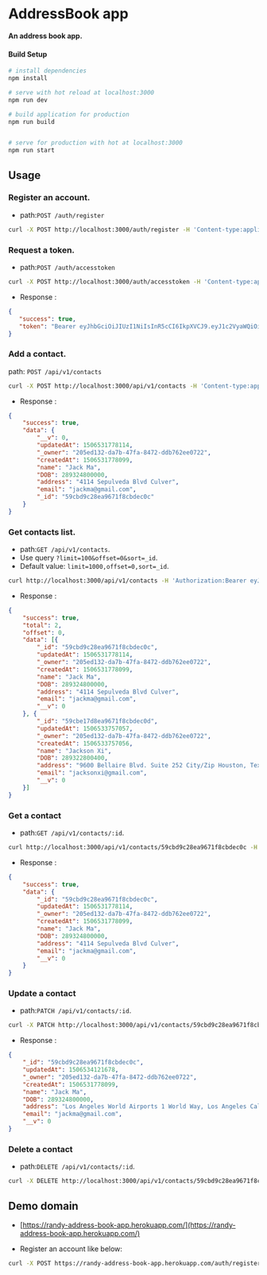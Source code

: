 
# AddressBook app

**An address book app.**
 

#### Build Setup

``` bash
# install dependencies
npm install

# serve with hot reload at localhost:3000
npm run dev

# build application for production
npm run build


# serve for production with hot at localhost:3000
npm run start
```

## Usage

### Register an account.
- path:`POST /auth/register`

```bash
curl -X POST http://localhost:3000/auth/register -H 'Content-type:application/json' -d '{"username":"test01","password":"123456"}'
```

### Request a token.
- path:`POST /auth/accesstoken`

```bash
curl -X POST http://localhost:3000/auth/accesstoken -H 'Content-type:application/json' -d '{"username":"test01","password":"123456"}'
```
- Response :

```json
{
   "success": true,
   "token": "Bearer eyJhbGciOiJIUzI1NiIsInR5cCI6IkpXVCJ9.eyJ1c2VyaWQiOiIyMDVlZDEzMi1kYTdiLTQ3ZmEtODQ3Mi1kZGI3NjJlZTA3MjIiLCJpYXQiOjE1MDY1MzExMDgsImV4cCI6MTUwNzEzNTkwOH0.z7e0tyP_BtMErP9uDhRc7ihM-z2Jc5kRbrdY8_qYVJg"
}
```
### Add a contact. 
path: `POST /api/v1/contacts` 

```bash
curl -X POST http://localhost:3000/api/v1/contacts -H 'Content-type:application/json' -H 'Authorization:Bearer eyJhbGciOiJIUzI1NiIsInR5cCI6IkpXVCJ9.eyJ1c2VyaWQiOiIyMDVlZDEzMi1kYTdiLTQ3ZmEtODQ3Mi1kZGI3NjJlZTA3MjIiLCJpYXQiOjE1MDY1MzExMDgsImV4cCI6MTUwNzEzNTkwOH0.z7e0tyP_BtMErP9uDhRc7ihM-z2Jc5kRbrdY8_qYVJg' -d '{"name":"Jack Ma","DOB":289324800000,"address":"4114 Sepulveda Blvd Culver","email":"jackma@gmail.com"}'
```
- Response :

```json
{
    "success": true,
    "data": {
        "__v": 0,
        "updatedAt": 1506531778114,
        "_owner": "205ed132-da7b-47fa-8472-ddb762ee0722",
        "createdAt": 1506531778099,
        "name": "Jack Ma",
        "DOB": 289324800000,
        "address": "4114 Sepulveda Blvd Culver",
        "email": "jackma@gmail.com",
        "_id": "59cbd9c28ea9671f8cbdec0c"
    }
}
```
### Get contacts list.
- path:`GET /api/v1/contacts`.
- Use query `?limit=100&offset=0&sort=_id`.
- Default value: `limit=1000,offset=0,sort=_id`.

```bash
curl http://localhost:3000/api/v1/contacts -H 'Authorization:Bearer eyJhbGciOiJIUzI1NiIsInR5cCI6IkpXVCJ9.eyJ1c2VyaWQiOiIyMDVlZDEzMi1kYTdiLTQ3ZmEtODQ3Mi1kZGI3NjJlZTA3MjIiLCJpYXQiOjE1MDY1MzExMDgsImV4cCI6MTUwNzEzNTkwOH0.z7e0tyP_BtMErP9uDhRc7ihM-z2Jc5kRbrdY8_qYVJg'
```
- Response :

```json
{
    "success": true,
    "total": 2,
    "offset": 0,
    "data": [{
        "_id": "59cbd9c28ea9671f8cbdec0c",
        "updatedAt": 1506531778114,
        "_owner": "205ed132-da7b-47fa-8472-ddb762ee0722",
        "createdAt": 1506531778099,
        "name": "Jack Ma",
        "DOB": 289324800000,
        "address": "4114 Sepulveda Blvd Culver",
        "email": "jackma@gmail.com",
        "__v": 0
    }, {
        "_id": "59cbe17d8ea9671f8cbdec0d",
        "updatedAt": 1506533757057,
        "_owner": "205ed132-da7b-47fa-8472-ddb762ee0722",
        "createdAt": 1506533757056,
        "name": "Jackson Xi",
        "DOB": 289322800400,
        "address": "9600 Bellaire Blvd. Suite 252 City/Zip Houston, Texas 77036",
        "email": "jacksonxi@gmail.com",
        "__v": 0
    }]
}

```

### Get a contact
- path:`GET /api/v1/contacts/:id`.

```bash
curl http://localhost:3000/api/v1/contacts/59cbd9c28ea9671f8cbdec0c -H 'Authorization:Bearer eyJhbGciOiJIUzI1NiIsInR5cCI6IkpXVCJ9.eyJ1c2VyaWQiOiIyMDVlZDEzMi1kYTdiLTQ3ZmEtODQ3Mi1kZGI3NjJlZTA3MjIiLCJpYXQiOjE1MDY1MzExMDgsImV4cCI6MTUwNzEzNTkwOH0.z7e0tyP_BtMErP9uDhRc7ihM-z2Jc5kRbrdY8_qYVJg'
```

- Response :

```json
{
    "success": true,
    "data": {
        "_id": "59cbd9c28ea9671f8cbdec0c",
        "updatedAt": 1506531778114,
        "_owner": "205ed132-da7b-47fa-8472-ddb762ee0722",
        "createdAt": 1506531778099,
        "name": "Jack Ma",
        "DOB": 289324800000,
        "address": "4114 Sepulveda Blvd Culver",
        "email": "jackma@gmail.com",
        "__v": 0
    }
}

```

### Update a contact
- path:`PATCH /api/v1/contacts/:id`.

```bash
curl -X PATCH http://localhost:3000/api/v1/contacts/59cbd9c28ea9671f8cbdec0c -H 'Content-type:application/json' -H 'Authorization:Bearer eyJhbGciOiJIUzI1NiIsInR5cCI6IkpXVCJ9.eyJ1c2VyaWQiOiIyMDVlZDEzMi1kYTdiLTQ3ZmEtODQ3Mi1kZGI3NjJlZTA3MjIiLCJpYXQiOjE1MDY1MzExMDgsImV4cCI6MTUwNzEzNTkwOH0.z7e0tyP_BtMErP9uDhRc7ihM-z2Jc5kRbrdY8_qYVJg' -d '{"address":"Los Angeles World Airports 1 World Way, Los Angeles California 90045"}'
```
- Response :

```json
{
    "_id": "59cbd9c28ea9671f8cbdec0c",
    "updatedAt": 1506534121678,
    "_owner": "205ed132-da7b-47fa-8472-ddb762ee0722",
    "createdAt": 1506531778099,
    "name": "Jack Ma",
    "DOB": 289324800000,
    "address": "Los Angeles World Airports 1 World Way, Los Angeles California 90045",
    "email": "jackma@gmail.com",
    "__v": 0
}
```

### Delete a contact

- path:`DELETE /api/v1/contacts/:id`.

```bash
curl -X DELETE http://localhost:3000/api/v1/contacts/59cbd9c28ea9671f8cbdec0c -H 'Authorization:Bearer eyJhbGciOiJIUzI1NiIsInR5cCI6IkpXVCJ9.eyJ1c2VyaWQiOiIyMDVlZDEzMi1kYTdiLTQ3ZmEtODQ3Mi1kZGI3NjJlZTA3MjIiLCJpYXQiOjE1MDY1MzExMDgsImV4cCI6MTUwNzEzNTkwOH0.z7e0tyP_BtMErP9uDhRc7ihM-z2Jc5kRbrdY8_qYVJg'
```

## Demo domain

- [https://randy-address-book-app.herokuapp.com/](https://randy-address-book-app.herokuapp.com/)

- Register an account like below:

```bash
curl -X POST https://randy-address-book-app.herokuapp.com/auth/register -H 'Content-type:application/json' -d '{"username":"test01","password":"123456"}'
```

